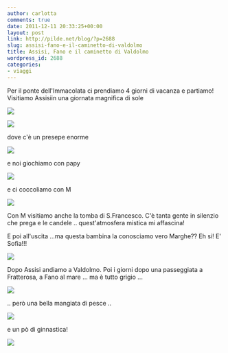 ```yaml
---
author: carlotta
comments: true
date: 2011-12-11 20:33:25+00:00
layout: post
link: http://pilde.net/blog/?p=2688
slug: assisi-fano-e-il-caminetto-di-valdolmo
title: Assisi, Fano e il caminetto di Valdolmo
wordpress_id: 2688
categories:
- viaggi
---
```


Per il ponte dell'Immacolata ci prendiamo 4 giorni di vacanza e partiamo! Visitiamo Assisiin una giornata magnifica di sole

![]({{baseurl}}/uploads/2011/12/assisi.jpg)




![]({{baseurl}}/uploads/2011/12/assisi_leone.jpg)




dove c'è un presepe enorme

![]({{baseurl}}/uploads/2011/12/presepe.jpg)




e noi giochiamo con papy

![]({{baseurl}}/uploads/2011/12/torre.jpg)




e ci coccoliamo con M

![]({{baseurl}}/uploads/2011/12/mati_e_mamma.jpg)




Con M visitiamo anche la tomba di S.Francesco. C'è tanta gente in silenzio che prega e le candele .. quest'atmosfera mistica mi affascina!

E poi all'uscita ...ma questa bambina la conosciamo vero Marghe?? Eh si! E' Sofia!!!

![]({{baseurl}}/uploads/2011/12/bimbe.jpg)




Dopo Assisi andiamo a Valdolmo. Poi i giorni dopo una passeggiata a Fratterosa, a Fano al mare ... ma è tutto grigio ...

![]({{baseurl}}/uploads/2011/12/soniagiulio.jpg)




.. però una bella mangiata di pesce ..

![]({{baseurl}}/uploads/2011/12/pesce.jpg)




e un pò di ginnastica!

![]({{baseurl}}/uploads/2011/12/piramide.jpg)




